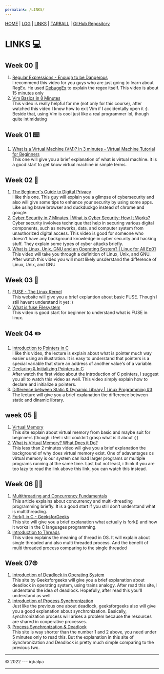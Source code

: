 ```yaml
---
permalink: /LINKS/
---
```


[HOME](index.md) | [LOG](TXT/mylog.txt) | [LINKS](.) | [TARBALL](https://os.vlsm.org/Log/iqbalpa.tar.bz2.txt) | [GitHub Repository](https://github.com/iqbalpa/os222/)


# LINKS 💻

## Week 00 📃
1. [Regular Expressions - Enough to be Dangerous](https://youtu.be/bgBWp9EIlMM)<br>
I recommend this video for you guys who are just going to learn about RegEx. He used [DebuggEx](www.debuggex.com) to explain the regex itself. This video is about 15 minutes only
2. [Vim Basics in 8 Minutes](https://youtu.be/ggSyF1SVFr4)<br>
This video is really helpful for me (not only for this course), after watched this video I know how to exit Vim if I accidentally open it :). Beside that, using Vim is cool just like a real programmer lol, though quite intimidating

## Week 01 ⌨️
1. [What is a Virtual Machine (VM)? In 3 minutes - Virtual Machine Tutorial for Beginners](https://youtu.be/ylVCjl4SwVo)<br>
This one will give you a brief explanation of what is virtual machine. It is a good start to get know virtual machine in simple terms.

## Week 02 🔐
1. [The Beginner's Guide to Digital Privacy](https://youtu.be/u8_9AQYLSbo)<br>
I like this one. This guy will explain you a glimpse of cybersecurity and also will give some tips to enhance your security by using some apps. Like using brave browser and duckduckgo instead of chrome and google.
2. [Cyber Security in 7 Minutes | What is Cyber Security: How It Works?](https://youtu.be/inWWhr5tnEA)<br>
Cyber security invlolves technique that help in securing various digital components, such as networks, data, and computer system from unauthorized digital access. This video is good for someone who doesn't have any background knowledge in cyber security and hacking stuff. They explain some types of cyber attacks briefly.
3. [What is Linux, Unix, GNU and an Operating System? | Linux for All Ep01](https://youtu.be/-ArHFTZampy)<br>
This video will take you through a definition of Linux, Unix, and GNU. After watch this video you will most likely unsderstand the difference of Linux, Unix, and GNU

## Week 03 📁
1. [FUSE - The Linux Kernel](https://www.kernel.org/doc/html/latest/filesystems/fuse.html)<br>
This website will give you a brief explantion about basic FUSE. Though I still havent understand it yet :)
2. [What is fuse Filesystem](https://youtu.be/JE2_hzzZrCM)<br>
This video is good start for beginner to understand what is FUSE in linux. 

## Week 04 ✏️
1. [Introduction to Pointers in C](https://www.youtube.com/watch?v=f2i0CnUOniA&ab_channel=NesoAcademy)<br>
I like this video, the lecture is explain about what is pointer much way easier using an illustration. It is easy to understand that pointers is a special variable that store an address of another value's of a variable.
2. [Declaring & Initializing Pointers in C](https://www.youtube.com/watch?v=b3G9RjG4l2s&ab_channel=NesoAcademy)<br>
After watch the first video about the introduction of C pointers, I suggest you all to watch this video as well. This video simply explain how to declare and initialize a pointers.
3. [Difference between Static & Dynamic Library | Linux Programming #3](https://youtu.be/Re5Z607jA0A)<br>
The lecture will give you a brief explanation the difference between static and dinamic library.

## week 05 📝
1. [Virtual Memory](https://www.cs.uic.edu/~jbell/CourseNotes/OperatingSystems/9_VirtualMemory.html)<br>
This site explain about virtual memory from basic and maybe suit for beginners (though i feel i still couldn't grasp what is it about :))
2. [What is Virtual Memory? What Does it Do?](https://youtu.be/qeOBEOBJREs)<br>
This less than 2 minutes video will give you a brief explanation the background of why does virtual memory exist. One of adavantages os virtual memory is our system can load larger programs or multiple programs running at the same time. Last but not least, i think if you are too lazy to read the link above this link, you can watch this instead.

## Week 06 👨‍💻
1. [Multithreading and Concurrency Fundamentals](https://www.educative.io/blog/multithreading-and-concurrency-fundamentals)<br>
This article explains about concurrency and multi-threading programming briefly. It is a good start if you still don't understand what is multithreading.
2. [Fork() in C - GeeksforGeeks](https://www.geeksforgeeks.org/fork-system-call/)<br>
This site will give you a brief explanation what actually is fork() and how it works in the C languages programming.
3. [Introduction to Threads](https://youtu.be/LOfGJcVnvAk)<br>
This video explains the meaning of thread in OS. It will explain about single threaded and also multi threaded process. And the benefit of multi threaded process comparing to the single threaded

## Week 07🌐
1. [Introduction of Deadlock in Operating System](https://www.geeksforgeeks.org/introduction-of-deadlock-in-operating-system/)<br>
This site by Geeksforgeeks will give you a brief explanation about deadlock in operating system, using trains analogy. After read this site, I understand the idea of deadlock. Hopefully, after read this you'll understand as well
2. [Introduction of Process Synchronization](https://www.geeksforgeeks.org/introduction-of-process-synchronization/)<br>
Just like the previous one about deadlock, geeksforgeeks also will give you a good explanation about synchronization. Basically, synchronization process will arises a problem because the resources are shared in cooperative processes.
3. [Process Synchronization & Deadlock](https://generalnote.com/Computer-Fundamental/Operation-System/Process-Synchronization.php)<br>
This site is way shorter than the number 1 and 2 above, you need under 5 minutes only to read this. But the explanation in this site of Synchronization and Deadlock is pretty much simple comparing to the previous two.


<hr>
© 2022 --- iqbalpa
<hr>
